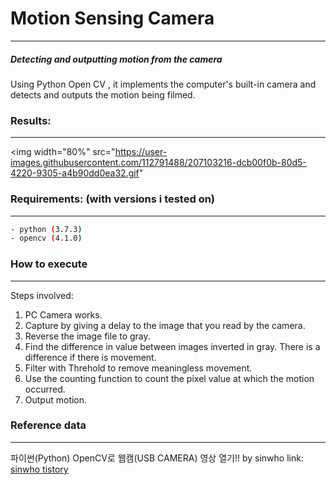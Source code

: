 # Motion Sensing Camera
---
##### Detecting and outputting motion from the camera
Using Python Open CV , it implements the computer's built-in camera and detects and outputs the motion being filmed.

### Results:
---
<img width="80%" src="https://user-images.githubusercontent.com/112791488/207103216-dcb00f0b-80d5-4220-9305-a4b90dd0ea32.gif"

### Requirements: (with versions i tested on)
---
```sh
- python (3.7.3)
- opencv (4.1.0)
```
### How to execute
---
Steps involved:
1. PC Camera works.
2. Capture by giving a delay to the image that you read by the camera.
3. Reverse the image file to gray.
4. Find the difference in value between images inverted in gray.
There is a difference if there is movement.
5. Filter with Threhold to remove meaningless movement.
6. Use the counting function to count the pixel value at which the motion occurred.
7. Output motion.

### Reference data
---
파이썬(Python) OpenCV로 웹캠(USB CAMERA) 영상 열기!! by sinwho
link: [sinwho tistory](https://sinwho.tistory.com/entry/%ED%8C%8C%EC%9D%B4%EC%8D%ACPython-OpenCV%EB%A1%9C-%EC%9B%B9%EC%BA%A0USB-CAMERA-%EC%98%81%EC%83%81-%EC%97%B4%EA%B8%B0)